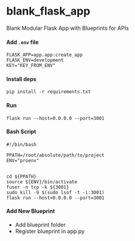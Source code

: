 # blank_flask_app

Blank Modular Flask App with Blueprints for APIs

#### Add `.env` file

```
FLASK_APP=app.app:create_app
FLASK_ENV=development
KEY="KEY_FROM_ENV"
```

#### Install deps

```
pip install -r requirements.txt
```

#### Run

```
flask run --host=0.0.0.0 --port=3001
```

#### Bash Script

```
#!/bin/bash

PPATH=/root/absolute/path/to/project
ENV="proenv"


cd ${PPATH}
source ${ENV}/bin/activate
fuser -n tcp -k ${3001}
sudo kill -9 $(sudo lsof -t -i:3001)
flask run --host=0.0.0.0 --port=3001

```

#### Add New Blueprint

-   Add blueprint folder
-   Register blueprint in app.py
